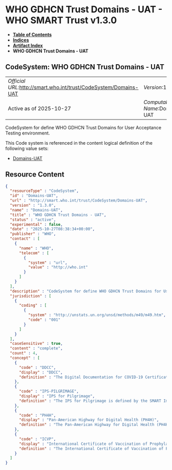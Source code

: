 # WHO GDHCN Trust Domains - UAT - WHO SMART Trust v1.3.0

* [**Table of Contents**](toc.md)
* [**Indices**](indices.md)
* [**Artifact Index**](artifacts.md)
* **WHO GDHCN Trust Domains - UAT**

## CodeSystem: WHO GDHCN Trust Domains - UAT 

| | |
| :--- | :--- |
| *Official URL*:http://smart.who.int/trust/CodeSystem/Domains-UAT | *Version*:1.3.0 |
| Active as of 2025-10-27 | *Computable Name*:Domains-UAT |

 
CodeSystem for define WHO GDHCN Trust Domains for User Acceptance Testing environment. 

 This Code system is referenced in the content logical definition of the following value sets: 

* [Domains-UAT](ValueSet-Domains-UAT.md)



## Resource Content

```json
{
  "resourceType" : "CodeSystem",
  "id" : "Domains-UAT",
  "url" : "http://smart.who.int/trust/CodeSystem/Domains-UAT",
  "version" : "1.3.0",
  "name" : "Domains-UAT",
  "title" : "WHO GDHCN Trust Domains - UAT",
  "status" : "active",
  "experimental" : false,
  "date" : "2025-10-27T08:38:34+00:00",
  "publisher" : "WHO",
  "contact" : [
    {
      "name" : "WHO",
      "telecom" : [
        {
          "system" : "url",
          "value" : "http://who.int"
        }
      ]
    }
  ],
  "description" : "CodeSystem for define WHO GDHCN Trust Domains for User Acceptance Testing environment.",
  "jurisdiction" : [
    {
      "coding" : [
        {
          "system" : "http://unstats.un.org/unsd/methods/m49/m49.htm",
          "code" : "001"
        }
      ]
    }
  ],
  "caseSensitive" : true,
  "content" : "complete",
  "count" : 4,
  "concept" : [
    {
      "code" : "DDCC",
      "display" : "DDCC",
      "definition" : "The Digital Documentation for COVID-19 Certificates (DDCC) is defined by the SMART Implementation Guide at http://smart.who.int/ddcc"
    },
    {
      "code" : "IPS-PILGRIMAGE",
      "display" : "IPS for Pilgrimage",
      "definition" : "The IPS for Pilgrimage is defined by the SMART Implementation Guide at http://smart.who.int/ips-pilgrimage"
    },
    {
      "code" : "PH4H",
      "display" : "Pan-American Highway for Digital Health (PH4H)",
      "definition" : "The Pan-American Highway for Digital Health (PH4H) is defined by SMART Implementation Guide at https://worldhealthorganization.github.io/smart-ph4h/"
    },
    {
      "code" : "ICVP",
      "display" : "International Certificate of Vaccination of Prophylaxsis (ICVP)",
      "definition" : "The International Certificate of Vaccination of Prophylaxsis (ICVP) is defined by SMART Implementation Guide at https://worldhealthorganization.github.io/smart-icvp/"
    }
  ]
}

```
